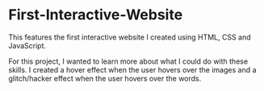 # First-Interactive-Website #

This features the first interactive website I created using HTML, CSS and JavaScript.

For this project, I wanted to learn more about what I could do with these skills. I created a hover effect when the user hovers over the images and a glitch/hacker effect when the user hovers over the words.
